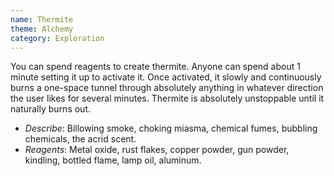 ```yaml
---
name: Thermite
theme: Alchemy
category: Exploration
---
```


You can spend reagents to create thermite. Anyone can spend about 1 minute setting it up to activate it. Once activated, it slowly and continuously burns a one-space tunnel through absolutely anything in whatever direction the user likes for several minutes. Thermite is absolutely unstoppable until it naturally burns out.

* *Describe*: Billowing smoke, choking miasma, chemical fumes, bubbling chemicals, the acrid scent.
* *Reagents*: Metal oxide, rust flakes, copper powder, gun powder, kindling, bottled flame, lamp oil, aluminum.
